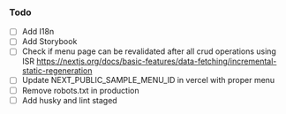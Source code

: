 ### Todo

-   [ ] Add I18n
-   [ ] Add Storybook
-   [ ] Check if menu page can be revalidated after all crud operations using ISR https://nextjs.org/docs/basic-features/data-fetching/incremental-static-regeneration
-   [ ] Update NEXT_PUBLIC_SAMPLE_MENU_ID in vercel with proper menu
-   [ ] Remove robots.txt in production
-   [ ] Add husky and lint staged
